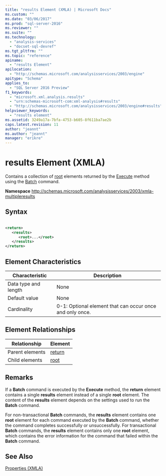 ```yaml
---
title: "results Element (XMLA) | Microsoft Docs"
ms.custom: ""
ms.date: "03/06/2017"
ms.prod: "sql-server-2016"
ms.reviewer: ""
ms.suite: ""
ms.technology: 
  - "analysis-services"
  - "docset-sql-devref"
ms.tgt_pltfrm: ""
ms.topic: "reference"
apiname: 
  - "results Element"
apilocation: 
  - "http://schemas.microsoft.com/analysisservices/2003/engine"
apitype: "Schema"
applies_to: 
  - "SQL Server 2016 Preview"
f1_keywords: 
  - "microsoft.xml.analysis.results"
  - "urn:schemas-microsoft-com:xml-analysis#results"
  - "http://schemas.microsoft.com/analysisservices/2003/engine#results"
helpviewer_keywords: 
  - "results element"
ms.assetid: 3249a17a-7bfa-4753-b605-8f611ba7ae2b
caps.latest.revision: 11
author: "jeannt"
ms.author: "jeannt"
manager: "erikre"
---
```

# results Element (XMLA)
  Contains a collection of [root](../../../analysis-services/xmla/xml-elements-properties/root-element-xmla.md) elements returned by the [Execute](../../../analysis-services/xmla/xml-elements-methods-execute.md) method using the [Batch](../../../analysis-services/xmla/xml-elements-commands/batch-element-xmla.md) command.  
  
 **Namespace** http://schemas.microsoft.com/analysisservices/2003/xmla-multipleresults  
  
## Syntax  
  
```xml  
  
<return>  
   <results>  
      <root>...</root>  
   </results>  
</return>  
```  
  
## Element Characteristics  
  
|Characteristic|Description|  
|--------------------|-----------------|  
|Data type and length|None|  
|Default value|None|  
|Cardinality|0-1: Optional element that can occur once and only once.|  
  
## Element Relationships  
  
|Relationship|Element|  
|------------------|-------------|  
|Parent elements|[return](../../../analysis-services/xmla/xml-elements-properties/return-element-xmla.md)|  
|Child elements|[root](../../../analysis-services/xmla/xml-elements-properties/root-element-xmla.md)|  
  
## Remarks  
 If a **Batch** command is executed by the **Execute** method, the **return** element contains a single **results** element instead of a single **root** element. The content of the **results** element depends on the settings used to run the **Batch** command.  
  
 For non-transactional **Batch** commands, the **results** element contains one **root** element for each command executed by the **Batch** command, whether the command completes successfully or unsuccessfully. For transactional **Batch** commands, the **results** element contains only one **root** element, which contains the error information for the command that failed within the **Batch** command.  
  
## See Also  
 [Properties &#40;XMLA&#41;](../../../analysis-services/xmla/xml-elements-properties/xml-elements-properties.md)  
  
  